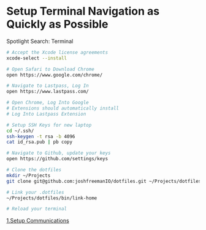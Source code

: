 # Setup Terminal Navigation as Quickly as Possible

Spotlight Search: Terminal

```bash
# Accept the Xcode license agreements
xcode-select --install

# Open Safari to Download Chrome
open https://www.google.com/chrome/

# Navigate to Lastpass, Log In
open https://www.lastpass.com/

# Open Chrome, Log Into Google
# Extensions should automatically install
# Log Into Lastpass Extension

# Setup SSH Keys for new laptop
cd ~/.ssh/
ssh-keygen -t rsa -b 4096
cat id_rsa.pub | pb copy

# Navigate to Github, update your keys
open https://github.com/settings/keys

# Clone the dotfiles
mkdir ~/Projects
git clone git@github.com:joshfreemanIO/dotfiles.git ~/Projects/dotfiles

# Link your .dotfiles
~/Projects/dotfiles/bin/link-home

# Reload your terminal
```

[1.Setup Communications](./README/1.setup-communications.md)
